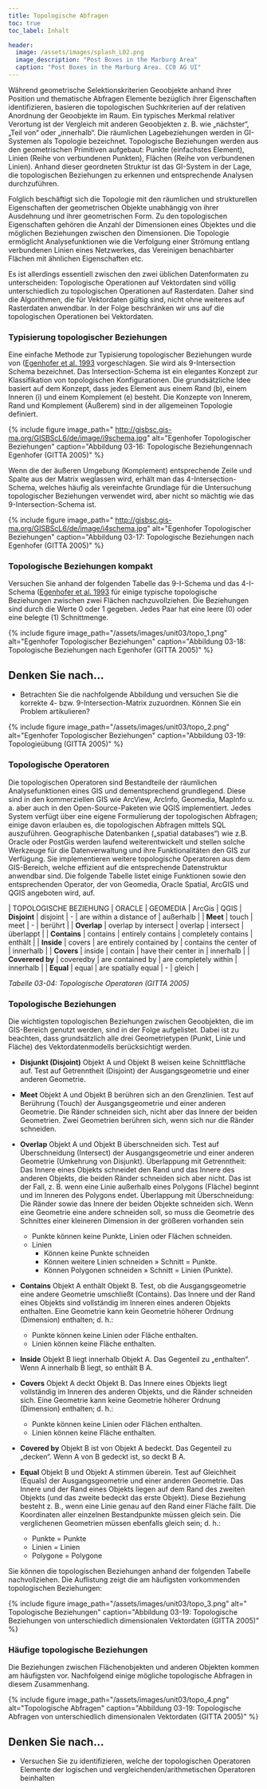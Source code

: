 ```yaml
---
title: Topologische Abfragen
toc: true
toc_label: Inhalt

header:
  image: /assets/images/splash_L02.png
  image_description: "Post Boxes in the Marburg Area"
  caption: "Post Boxes in the Marburg Area. CC0 AG UI"
---
```


	

Während geometrische Selektionskriterien Geoobjekte anhand ihrer Position und thematische Abfragen Elemente bezüglich ihrer Eigenschaften identifizieren, basieren die topologischen Suchkriterien auf der relativen Anordnung der Geoobjekte im Raum. Ein typisches Merkmal relativer Verortung ist der Vergleich mit anderen Geoobjekten z. B. wie „nächster“, „Teil von“ oder „innerhalb“. Die räumlichen Lagebeziehungen werden in GI-Systemen als Topologie bezeichnet. Topologische Beziehungen werden aus den geometrischen Primitiven aufgebaut: Punkte (einfachstes Element), Linien (Reihe von verbundenen Punkten), Flächen (Reihe von verbundenen Linien). Anhand dieser geordneten Struktur ist das GI-System in der Lage, die topologischen Beziehungen zu erkennen und entsprechende Analysen durchzuführen.

Folglich beschäftigt sich die Topologie mit den räumlichen und strukturellen Eigenschaften der geometrischen Objekte unabhängig von ihrer Ausdehnung und ihrer geometrischen Form. Zu den topologischen Eigenschaften gehören die Anzahl der Dimensionen eines Objektes und die möglichen Beziehungen zwischen den Dimensionen. Die Topologie ermöglicht Analysefunktionen wie die Verfolgung einer Strömung entlang verbundenen Linien eines Netzwerkes, das Vereinigen benachbarter Flächen mit ähnlichen Eigenschaften etc.

Es ist allerdings essentiell zwischen den zwei üblichen Datenformaten zu unterscheiden: Topologische Operationen auf Vektordaten sind völlig unterschiedlich zu topologischen Operationen auf Rasterdaten. Daher sind die Algorithmen, die für Vektordaten gültig sind, nicht ohne weiteres auf Rasterdaten anwendbar. In der Folge beschränken wir uns auf die topologischen Operationen bei Vektordaten.

### Typisierung topologischer Beziehungen

Eine einfache Methode zur Typisierung topologischer Beziehungen wurde von ([Egenhofer et al. 1993](http://www.spatial.maine.edu/~max/4Vs9.pdf) vorgeschlagen. Sie wird als 9-Intersection Schema bezeichnet. Das Intersection-Schema ist ein elegantes Konzept zur Klassifikation von topologischen Konfigurationen. Die grundsätzliche Idee basiert auf dem Konzept, dass jedes Element aus einem Rand (b), einem Inneren (i) und einem Komplement (e) besteht. Die Konzepte von Innerem, Rand und Komplement (Äußerem) sind in der allgemeinen Topologie definiert.

{% include figure image_path=" http://gisbsc.gis-ma.org/GISBScL6/de/image/i9schema.jpg" alt="Egenhofer Topologischer Beziehungen" caption="Abbildung 03-16: Topologische Beziehungennach Egenhofer (GITTA 2005)" %}

Wenn die der äußeren Umgebung (Komplement) entsprechende Zeile und Spalte aus der Matrix weglassen wird, erhält man das 4-Intersection-Schema, welches häufig als vereinfachte Grundlage für die Untersuchung topologischer Beziehungen verwendet wird, aber nicht so mächtig wie das 9-Intersection-Schema ist.

{% include figure image_path=" http://gisbsc.gis-ma.org/GISBScL6/de/image/i4schema.jpg" alt="Egenhofer Topologischer Beziehungen" caption="Abbildung 03-17: Topologische Beziehungen nach Egenhofer (GITTA 2005)" %}




### Topologische Beziehungen kompakt

Versuchen Sie anhand der folgenden Tabelle das 9-I-Schema und das 4-I-Schema ([Egenhofer et al. 1993](http://www.spatial.maine.edu/~max/4Vs9.pdf]) für einige typische topologische Beziehungen zwischen zwei Flächen nachzuvollziehen. Die Beziehungen sind durch die Werte 0 oder 1 gegeben. Jedes Paar hat eine leere (0) oder eine belegte (1) Schnittmenge.


{% include figure image_path="/assets/images/unit03/topo_1.png" alt="Egenhofer Topologischer Beziehungen" caption="Abbildung 03-18: Topologische Beziehungen nach Egenhofer (GITTA 2005)" %}



 

## Denken Sie nach...

  * Betrachten Sie die nachfolgende Abbildung und versuchen Sie die korrekte 4- bzw. 9-Intersection-Matrix zuzuordnen. Können Sie ein Problem artikulieren?

{% include figure image_path="/assets/images/unit03/topo_2.png" alt="Egenhofer Topologischer Beziehungen" caption="Abbildung 03-19: Topologieübung  (GITTA 2005)" %}


	
### Topologische Operatoren
	

Die topologischen Operatoren sind Bestandteile der räumlichen Analysefunktionen eines GIS und dementsprechend grundlegend. Diese sind in den kommerziellen GIS wie ArcView, ArcInfo, Geomedia, MapInfo u. a. aber auch in den Open-Source-Paketen wie QGIS implementiert. Jedes System verfügt über eine eigene Formulierung der topologischen Abfragen; einige davon erlauben es, die topologischen Abfragen mittels SQL auszuführen. Geographische Datenbanken („spatial databases“) wie z.B. Oracle oder PostGis werden laufend weiterentwickelt und stellen solche Werkzeuge für die Datenverwaltung und ihre Funktionalitäten den GIS zur Verfügung. Sie implementieren weitere topologische Operatoren aus dem GIS-Bereich, welche effizient auf die entsprechende Datenstruktur anwendbar sind. Die folgende Tabelle listet einige Funktionen sowie den entsprechenden Operator, der von Geomedia, Oracle Spatial, ArcGIS und QGIS angeboten wird, auf.

| TOPOLOGISCHE  BEZIEHUNG | ORACLE | GEOMEDIA | ArcGis | QGIS
| **Disjoint** | disjoint | - | are within a distance of | außerhalb |
| **Meet** | touch | meet | - | berührt |
| **Overlap** | overlap by intersect | overlap | intersect | überlappt |
| **Contains** | contains | entirely contains | completely contains | enthält |
| **Inside** | covers | are entirely contained by | contains the center of | innerhalb |
| **Covers** | inside | contain | have their center in | innerhalb |
| **Coverered by** | coveredby | are contained by | are completely within | innerhalb |
| **Equal** | equal | are spatially equal | - | gleich |

*Tabelle 03-04: Topologische Operatoren (GITTA 2005)*


### Topologische Beziehungen

Die wichtigsten topologischen Beziehungen zwischen Geoobjekten, die im GIS-Bereich genutzt werden, sind in der Folge aufgelistet. Dabei ist zu beachten, dass grundsätzlich alle drei Geometrietypen (Punkt, Linie und Fläche) des Vektordatenmodells berücksichtigt werden.

*  **Disjunkt (Disjoint)** Objekt A und Objekt B weisen keine Schnittfläche auf. Test auf Getrenntheit (Disjoint) der Ausgangsgeometrie und einer anderen Geometrie.

*  **Meet** Objekt A und Objekt B berühren sich an den Grenzlinien. Test auf Berührung (Touch) der Ausgangsgeometrie und einer anderen Geometrie. Die Ränder schneiden sich, nicht aber das Innere der beiden Geometrien. Zwei Geometrien berühren sich, wenn sich nur die Ränder schneiden.

* **Overlap** Objekt A und Objekt B überschneiden sich. Test auf Überschneidung (Intersect) der Ausgangsgeometrie und einer anderen Geometrie (Umkehrung von Disjunkt).
Überlappung mit Getrenntheit: Das Innere eines Objekts schneidet den Rand und das Innere des anderen Objekts, die beiden Ränder schneiden sich aber nicht. Das ist der Fall, z. B. wenn eine Linie außerhalb eines Polygons (Fläche) beginnt und im Inneren des Polygons endet.
Überlappung mit Überschneidung: Die Ränder sowie das Innere der beiden Objekte schneiden sich. Wenn eine Geometrie eine andere schneiden soll, so muss die Geometrie des Schnittes einer kleineren Dimension in der größeren vorhanden sein
  * Punkte können keine Punkte, Linien oder Flächen schneiden.
  * Linien
    * Können keine Punkte schneiden
    * Können weitere Linien schneiden » Schnitt = Punkte.
    * Können Polygonen schneiden » Schnitt = Linien (Punkte).

*  **Contains** Objekt A enthält Objekt B. Test, ob die Ausgangsgeometrie eine andere Geometrie umschließt (Contains). Das Innere und der Rand eines Objekts sind vollständig im Inneren eines anderen Objekts enthalten. Eine Geometrie kann kein Geometrie höherer Ordnung (Dimension) enthalten; d. h.:
    * Punkte können keine Linien oder Fläche enthalten.
    * Linien können keine Fläche enthalten.

*  **Inside** Objekt B liegt innerhalb Objekt A. Das Gegenteil zu „enthalten“. Wenn A innerhalb B liegt, so enthält B A.

*  **Covers** Objekt A deckt Objekt B. Das Innere eines Objekts liegt vollständig im Inneren des anderen Objekts, und die Ränder schneiden sich. Eine Geometrie kann keine Geometrie höherer Ordnung (Dimension) enthalten; d. h.:
    * Punkte können keine Linien oder Flächen enthalten.
    * Linien können keine Fläche enthalten.

*  **Covered by** Objekt B ist von Objekt A bedeckt. Das Gegenteil zu „decken“. Wenn A von B gedeckt ist, so deckt B A.

*  **Equal** Objekt B und Objekt A stimmen überein. Test auf Gleichheit (Equals) der Ausgangsgeometrie und einer anderen Geometrie. Das Innere und der Rand eines Objekts liegen auf dem Rand des zweiten Objekts (und das zweite bedeckt das erste Objekt). Diese Beziehung besteht z. B., wenn eine Linie genau auf den Rand einer Fläche fällt. Die Koordinaten aller einzelnen Bestandpunkte müssen gleich sein. Die verglichenen Geometrien müssen ebenfalls gleich sein; d. h.:
    * Punkte = Punkte
    * Linien = Linien
    * Polygone = Polygone

Sie können die topologischen Beziehungen anhand der folgenden Tabelle nachvollziehen. Die Auflistung zeigt die am häufigsten vorkommenden topologischen Beziehungen:

{% include figure image_path="/assets/images/unit03/topo_3.png" alt=" Topologische Beziehungen" caption="Abbildung 03-19: Topologische Beziehungen von unterschiedlich dimensionalen Vektordaten (GITTA 2005)" %}

### Häufige topologische Beziehungen

Die Beziehungen zwischen Flächenobjekten und anderen Objekten kommen am häufigsten vor. Nachfolgend einige mögliche topologische Abfragen in diesem Zusammenhang.

{% include figure image_path="/assets/images/unit03/topo_4.png" alt="Topologische Abfragen" caption="Abbildung 03-19: Topologische Abfragen von unterschiedlich dimensionalen Vektordaten (GITTA 2005)" %}




## Denken Sie nach...

  * Versuchen Sie zu identifizieren, welche der topologischen Operatoren Elemente der logischen und vergleichenden/arithmetischen Operatoren beinhalten




